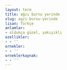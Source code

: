 ```yaml
---
layout: term
title: ağzı burnu yerinde
slug: agzi-burnu-yerinde
lisan: Türkçe
anlamlar:
- oldukça güzel, yakışıklı
ozellikler:
- - ''
ornekler:
- - ''
orneklerkaynak:
- - ''
---
```

